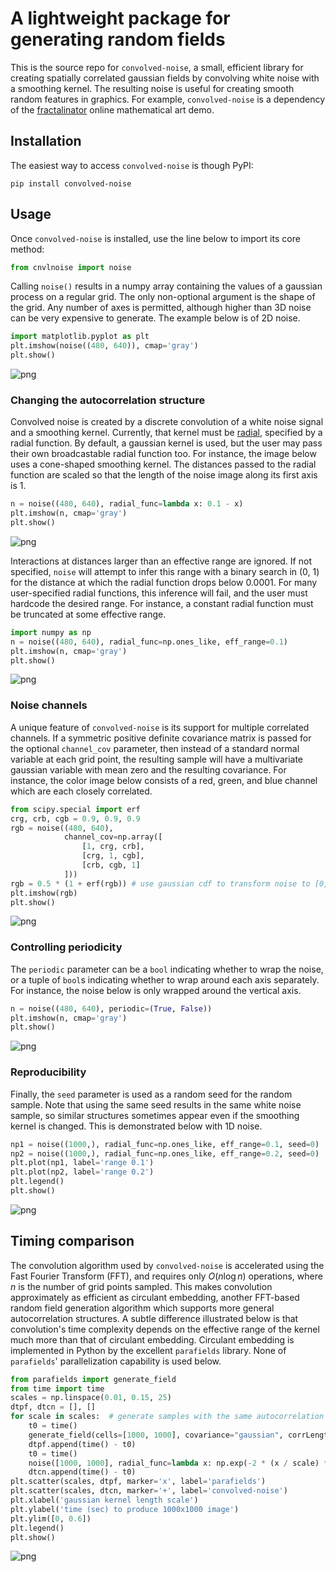 # A lightweight package for generating random fields
This is the source repo for ```convolved-noise```, a small, efficient library for creating spatially correlated gaussian fields by convolving white noise with a smoothing kernel. The resulting noise is useful for creating smooth random features in graphics. For example, ```convolved-noise``` is a dependency of the [fractalinator](https://fcseidl.github.io/fractalinator/) online mathematical art demo.

## Installation
The easiest way to access ```convolved-noise``` is though PyPI:
```
pip install convolved-noise
```

## Usage
Once ```convolved-noise``` is installed, use the line below to import its core method:


```python
from cnvlnoise import noise
```

Calling ```noise()``` results in a numpy array containing the values of a gaussian process on a regular grid. The only non-optional argument is the shape of the grid. Any number of axes is permitted, although higher than 3D noise can be very expensive to generate. The example below is of 2D noise.


```python
import matplotlib.pyplot as plt
plt.imshow(noise((480, 640)), cmap='gray')
plt.show()
```


    
![png](README_files/README_3_0.png)
    


### Changing the autocorrelation structure
Convolved noise is created by a discrete convolution of a white noise signal and a smoothing kernel. Currently, that kernel must be [radial](https://en.wikipedia.org/wiki/Radial_basis_function), specified by a radial function. By default, a gaussian kernel is used, but the user may pass their own broadcastable radial function too. For instance, the image below uses a cone-shaped smoothing kernel. The distances passed to the radial function are scaled so that the length of the noise image along its first axis is 1.


```python
n = noise((480, 640), radial_func=lambda x: 0.1 - x)
plt.imshow(n, cmap='gray')
plt.show()
```


    
![png](README_files/README_5_0.png)
    


Interactions at distances larger than an effective range are ignored. If not specified, ```noise``` will attempt to infer this range with a binary search in (0, 1) for the distance at which the radial function drops below 0.0001. For many user-specified radial functions, this inference will fail, and the user must hardcode the desired range. For instance, a constant radial function must be truncated at some effective range.


```python
import numpy as np
n = noise((480, 640), radial_func=np.ones_like, eff_range=0.1)
plt.imshow(n, cmap='gray')
plt.show()
```


    
![png](README_files/README_7_0.png)
    


### Noise channels
A unique feature of ```convolved-noise``` is its support for multiple correlated channels. If a symmetric positive definite covariance matrix is passed for the optional ```channel_cov``` parameter, then instead of a standard normal variable at each grid point, the resulting sample will have a multivariate gaussian variable with mean zero and the resulting covariance. For instance, the color image below consists of a red, green, and blue channel which are each closely correlated.


```python
from scipy.special import erf
crg, crb, cgb = 0.9, 0.9, 0.9
rgb = noise((480, 640),
            channel_cov=np.array([
                [1, crg, crb],
                [crg, 1, cgb],
                [crb, cgb, 1]
            ]))
rgb = 0.5 * (1 + erf(rgb)) # use gaussian cdf to transform noise to [0, 1]
plt.imshow(rgb)
plt.show()
```


    
![png](README_files/README_9_0.png)
    


### Controlling periodicity
The ```periodic``` parameter can be a ```bool``` indicating whether to wrap the noise, or a tuple of ```bool```s indicating whether to wrap around each axis separately. For instance, the noise below is only wrapped around the vertical axis.


```python
n = noise((480, 640), periodic=(True, False))
plt.imshow(n, cmap='gray')
plt.show()
```


    
![png](README_files/README_11_0.png)
    


### Reproducibility
Finally, the ```seed``` parameter is used as a random seed for the random sample. Note that using the same seed results in the same white noise sample, so similar structures sometimes appear even if the smoothing kernel is changed. This is demonstrated below with 1D noise.


```python
np1 = noise((1000,), radial_func=np.ones_like, eff_range=0.1, seed=0)
np2 = noise((1000,), radial_func=np.ones_like, eff_range=0.2, seed=0)
plt.plot(np1, label='range 0.1')
plt.plot(np2, label='range 0.2')
plt.legend()
plt.show()
```


    
![png](README_files/README_13_0.png)
    


## Timing comparison
The convolution algorithm used by ```convolved-noise``` is accelerated using the Fast Fourier Transform (FFT), and requires only $O(n\log n)$ operations, where $n$ is the number of grid points sampled. This makes convolution approximately as efficient as circulant embedding, another FFT-based random field generation algorithm which supports more general autocorrelation structures. A subtle difference illustrated below is that convolution's time complexity depends on the effective range of the kernel much more than that of circulant embedding. Circulant embedding is implemented in Python by the excellent ```parafields``` library. None of ```parafields```' parallelization capability is used below.


```python
from parafields import generate_field
from time import time
scales = np.linspace(0.01, 0.15, 25)
dtpf, dtcn = [], []
for scale in scales:  # generate samples with the same autocorrelation using both libraries
    t0 = time()
    generate_field(cells=[1000, 1000], covariance="gaussian", corrLength=scale)
    dtpf.append(time() - t0)
    t0 = time()
    noise([1000, 1000], radial_func=lambda x: np.exp(-2 * (x / scale) ** 2))
    dtcn.append(time() - t0)
plt.scatter(scales, dtpf, marker='x', label='parafields')
plt.scatter(scales, dtcn, marker='+', label='convolved-noise')
plt.xlabel('gaussian kernel length scale')
plt.ylabel('time (sec) to produce 1000x1000 image')
plt.ylim([0, 0.6])
plt.legend()
plt.show()
```


    
![png](README_files/README_15_0.png)
    


